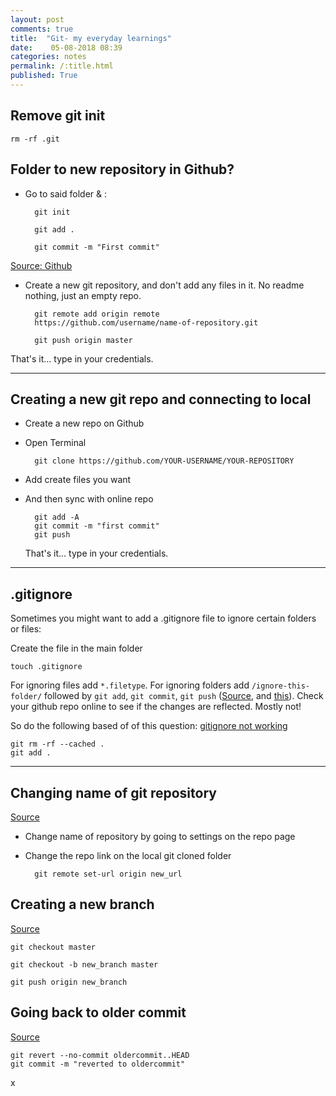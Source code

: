 ```yaml
---
layout: post
comments: true
title:  "Git- my everyday learnings"
date:    05-08-2018 08:39
categories: notes
permalink: /:title.html
published: True
---
```

## Remove git init

	rm -rf .git
	
## Folder to new repository in Github?

- Go to said folder & :

		git init

		git add .
		
		git commit -m "First commit"

[Source: Github](https://help.github.com/articles/adding-an-existing-project-to-github-using-the-command-line/)

- Create a new git repository, and don't add any files in it. No readme
nothing, just an empty repo.

		git remote add origin remote
		https://github.com/username/name-of-repository.git
		
		git push origin master

That's it... type in your credentials. 

---

## Creating a new git repo and connecting to local

- Create a new repo on Github

- Open Terminal

		git clone https://github.com/YOUR-USERNAME/YOUR-REPOSITORY

- Add create files you want

- And then sync with online repo

		git add -A
		git commit -m "first commit"
		git push
		
	That's it... type in your credentials. 

---

## .gitignore

Sometimes you might want to add a .gitignore file to ignore certain
folders or files:

Create the file in the main folder

	touch .gitignore
	
For ignoring files add `*.filetype`. For ignoring folders add
`/ignore-this-folder/` followed by `git add`, `git commit`, `git push`
([Source](https://www.jamescoyle.net/how-to/1094-ignoring-files-in-git-with-gitignore), and [this](https://github.com/pradeep90/Emacs-Config/blob/master/.gitignore)). Check your github repo online to see if
the changes are reflected. Mostly not!

So do the following based of of this question: [gitignore not
working](https://stackoverflow.com/questions/25436312/gitignore-not-working)

	git rm -rf --cached .
	git add .
	
	
---

## Changing name of git repository

[Source](https://help.github.com/articles/renaming-a-repository/)

- Change name of repository by going to settings on the repo page

- Change the repo link on the local git cloned folder

		git remote set-url origin new_url


## Creating a new branch

[Source](https://stackoverflow.com/a/32391944/5986651)


	git checkout master
	
	git checkout -b new_branch master
	
	git push origin new_branch
	
## Going back to older commit

[Source](https://stackoverflow.com/questions/4114095/how-to-revert-a-git-repository-to-a-previous-commit)


	git revert --no-commit oldercommit..HEAD
	git commit -m "reverted to oldercommit"
	
x
	
